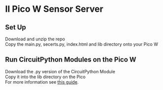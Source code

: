 II Pico W Sensor Server
=======================

Set Up
------

Download and unzip the repo<br>
Copy the main.py, secerts.py, index.html and lib directory onto your Pico W

Run CircuitPython Modules on the Pico W
---------------------------------------

Download the .py version of the CircuitPython Module<br>
Copy it into the lib directory on the Pico<br>
For more information see [this guide](https://learn.adafruit.com/circuitpython-libraries-on-micropython-using-the-raspberry-pi-pico?view=all).
